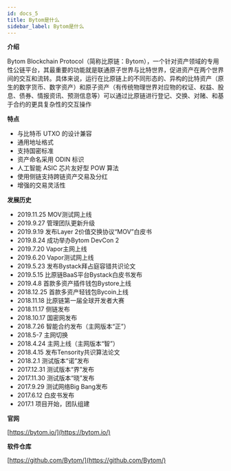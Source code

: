 ```yaml
---
id: docs_5
title: Bytom是什么
sidebar_label: Bytom是什么
---
```


**介绍**

Bytom Blockchain Protocol（简称比原链：Bytom），一个针对资产领域的专用性公链平台，其最重要的功能就是联通原子世界与比特世界，促进资产在两个世界间的交互和流转。具体来说，运行在比原链上的不同形态的、异构的比特资产（原生的数字货币、数字资产）和原子资产（有传统物理世界对应物的权证、权益、股息、债券、情报资讯、预测信息等）可以通过比原链进行登记、交换、对赌、和基于合约的更具复杂性的交互操作

**特点**

- 与比特币 UTXO 的设计兼容
- 通用地址格式
- 支持国密标准
- 资产命名采用 ODIN 标识
- 人工智能 ASIC 芯片友好型 POW 算法
- 使用侧链支持跨链资产交易及分红
- 增强的交易灵活性

**发展历史**

- 2019.11.25  MOV测试网上线
- 2019.9.27   管理团队更新升级
- 2019.9.19   发布Layer 2价值交换协议“MOV”白皮书
- 2019.8.24   成功举办Bytom DevCon 2
- 2019.7.20   Vapor主网上线
- 2019.6.20   Vapor测试网上线
- 2019.5.23   发布Bystack拜占庭容错共识论文
- 2019.5.15   比原链BaaS平台Bystack白皮书发布
- 2019.4.8    首款多资产插件钱包Bystore上线
- 2018.12.25  首款多资产轻钱包Bycoin上线
- 2018.11.18  比原链第一届全球开发者大赛
- 2018.11.17  侧链发布
- 2018.10.17  国密网发布
- 2018.7.26   智能合约发布（主网版本“正”）
- 2018.5-7    主网切换
- 2018.4.24   主网上线（主网版本“智”）
- 2018.4.15   发布Tensority共识算法论文
- 2018.2.1    测试版本“诺”发布
- 2017.12.31  测试版本“界”发布
- 2017.11.30  测试版本“晓”发布
- 2017.9.29   测试网络Big Bang发布
- 2017.6.12   白皮书发布
- 2017.1      项目开始，团队组建

**官网**

[https://bytom.io/](https://bytom.io/)

**软件仓库**

[https://github.com/Bytom/](https://github.com/Bytom/)

